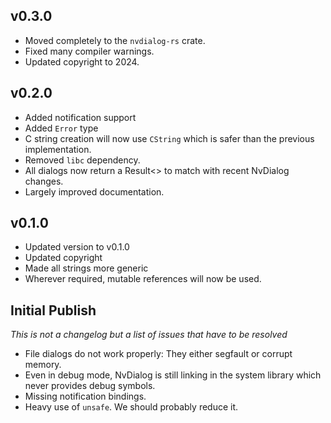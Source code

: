 ## v0.3.0
- Moved completely to the `nvdialog-rs` crate. 
- Fixed many compiler warnings.
- Updated copyright to 2024.

## v0.2.0
- Added notification support
- Added `Error` type
- C string creation will now use `CString` which is safer than the previous implementation.
- Removed `libc` dependency.
- All dialogs now return a Result<> to match with recent NvDialog changes.
- Largely improved documentation.

## v0.1.0
- Updated version to v0.1.0
- Updated copyright
- Made all strings more generic
- Wherever required, mutable references will now be used.

## Initial Publish
*This is not a changelog but a list of issues that have to be resolved*
- File dialogs do not work properly: They either segfault or corrupt memory.
- Even in debug mode, NvDialog is still linking in the system library which never provides
debug symbols.
- Missing notification bindings.
- Heavy use of `unsafe`. We should probably reduce it.
